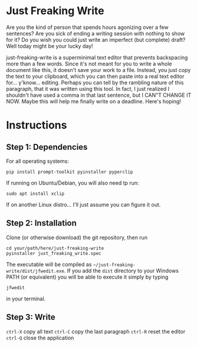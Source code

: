 # Just Freaking Write
Are you the kind of person that spends hours agonizing over a few sentences? Are you sick of ending a writing session with nothing to show for it? Do you wish you could just write an imperfect (but complete) draft? Well today might be your lucky day!

just-freaking-write is a superminimal text editor that prevents backspacing more than a few words. Since it's not meant for you to write a whole document like this, it doesn't save your work to a file. Instead, you just copy the text to your clipboard, which you can then paste into a real text editor for... y'know... editing. Perhaps you can tell by the rambling nature of this paragraph, that it was written using this tool. In fact, I just realized I shouldn't have used a comma in that last sentence, but I CAN"T CHANGE IT NOW. Maybe this will help me finally write on a deadline. Here's hoping!

# Instructions
## Step 1: Dependencies
For all operating systems:
```
pip install prompt-toolkit pyinstaller pyperclip
```
If running on Ubuntu/Debian, you will also need tp run:
```
sudo apt install xclip
```
If on another Linux distro... I'll just assume you can figure it out.

## Step 2: Installation
Clone (or otherwise download) the git repository, then run
```
cd your/path/here/just-freaking-write
pyinstaller just_freaking_write.spec
```
The executable will be compiled as `~/just-freaking-write/dist/jfwedit.exe`. If you add the `dist` directory to your Windows PATH (or equivalent) you will be able to execute it simply by typing
```
jfwedit
```
in your terminal.

## Step 3: Write
`ctrl-X` copy all text
`ctrl-C` copy the last paragraph
`ctrl-R` reset the editor
`ctrl-Q` close the application
